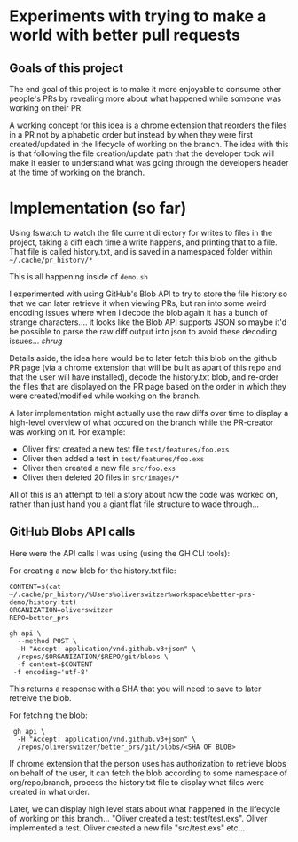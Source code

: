 # Experiments with trying to make a world with better pull requests

## Goals of this project

The end goal of this project is to make it more enjoyable to consume other people's PRs by revealing more about what happened while someone was working on their PR.

A working concept for this idea is a chrome extension that reorders the files in a PR not by alphabetic order but instead by when they were first created/updated in the lifecycle of working on the branch. The idea with this is that following the file creation/update path that the developer took will make it easier to understand what was going through the developers header at the time of working on the branch.

# Implementation (so far)

Using fswatch to watch the file current directory for writes to files in the project, taking a diff each time a write happens, and printing that to a file. That file is called history.txt, and is saved in a namespaced folder within `~/.cache/pr_history/*`

This is all happening inside of `demo.sh`

I experimented with using GitHub's Blob API to try to store the file history so that we can later retrieve it when viewing PRs, but ran into some weird encoding issues where when I decode the blob again it has a bunch of strange characters.... it looks like the Blob API supports JSON so maybe it'd be possible to parse the raw diff output into json to avoid these decoding issues... *shrug*

Details aside, the idea here would be to later fetch this blob on the github PR page (via a chrome extension that will be built as apart of this repo and that the user will have installed), decode the history.txt blob, and re-order the files that are displayed on the PR page based on the order in which they were created/modified while working on the branch.

A later implementation might actually use the raw diffs over time to display a high-level overview of what occured on the branch while the PR-creator was working on it. For example:

* Oliver first created a new test file `test/features/foo.exs`
* Oliver then added a test in `test/features/foo.exs`
* Oliver then created a new file `src/foo.exs`
* Oliver then deleted 20 files in `src/images/*`

All of this is an attempt to tell a story about how the code was worked on, rather than just hand you a giant flat file structure to wade through...

## GitHub Blobs API calls

Here were the API calls I was using (using the GH CLI tools):

For creating a new blob for the history.txt file:

```
CONTENT=$(cat ~/.cache/pr_history/%Users%oliverswitzer%workspace%better-prs-demo/history.txt)
ORGANIZATION=oliverswitzer
REPO=better_prs

gh api \
  --method POST \
  -H "Accept: application/vnd.github.v3+json" \
  /repos/$ORGANIZATION/$REPO/git/blobs \
  -f content=$CONTENT
 -f encoding='utf-8'
```
This returns a response with a SHA that you will need to save to later retreive the blob.

For fetching the blob:

```
 gh api \
  -H "Accept: application/vnd.github.v3+json" \
  /repos/oliverswitzer/better_prs/git/blobs/<SHA OF BLOB>
```

If chrome extension that the person uses has authorization to retrieve blobs on behalf of the user, it can fetch the blob according to some namespace of org/repo/branch, process the history.txt file to display what files were created in what order. 

Later, we can display high level stats about what happened in the lifecycle of working on this branch... "Oliver created a test: test/test.exs". Oliver implemented a test. Oliver created a new file "src/test.exs" etc...
